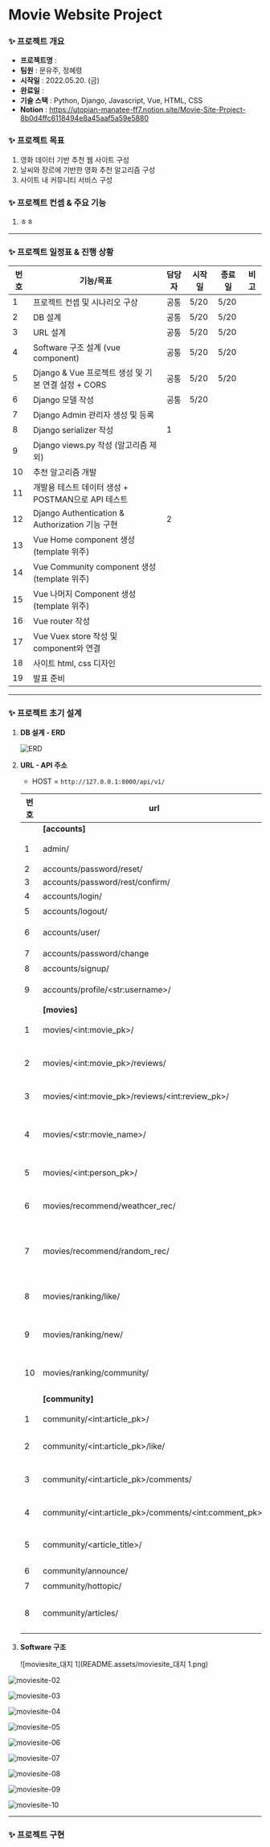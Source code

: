 # Movie Website Project

### ✨ 프로젝트 개요

- **프로젝트명** : 
- **팀원** : 문유주, 정혜령
- **시작일** : 2022.05.20. (금)
- **완료일** :
- **기술 스택** : Python, Django, Javascript, Vue, HTML, CSS
- **Notion** : https://utopian-manatee-ff7.notion.site/Movie-Site-Project-8b0d4ffc6118494e8a45aaf5a59e5880



### ✨ 프로젝트 목표 

1. 영화 데이터 기반 추천 웹 사이트 구성
2. 날씨와 장르에 기반한 영화 추천 알고리즘 구성
3. 사이트 내 커뮤니티 서비스 구성



### ✨ 프로젝트 컨셉 & 주요 기능

1. ㅎㅎ



---

### ✨ 프로젝트 일정표 & 진행 상황

| 번호 | 기능/목표                                           | 담당자 | 시작일 | 종료일 | 비고 |
| ---- | --------------------------------------------------- | ------ | ------ | ------ | ---- |
| 1    | 프로젝트 컨셉 및 시나리오 구상                      | 공통   | 5/20   | 5/20   |      |
| 2    | DB 설계                                             | 공통   | 5/20   | 5/20   |      |
| 3    | URL 설계                                            | 공통   | 5/20   | 5/20   |      |
| 4    | Software 구조 설계 (vue component)                  | 공통   | 5/20   | 5/20   |      |
| 5    | Django & Vue 프로젝트 생성 및 기본 연결 설정 + CORS | 공통   | 5/20   | 5/20   |      |
| 6    | Django 모델 작성                                    | 공통   | 5/20   |        |      |
| 7    | Django Admin 관리자 생성 및 등록                    |        |        |        |      |
| 8    | Django serializer 작성                              | 1      |        |        |      |
| 9    | Django views.py 작성 (알고리즘 제외)                |        |        |        |      |
| 10   | 추천 알고리즘 개발                                  |        |        |        |      |
| 11   | 개발용 테스트 데이터 생성 + POSTMAN으로 API 테스트  |        |        |        |      |
| 12   | Django Authentication & Authorization 기능 구현     | 2      |        |        |      |
| 13   | Vue Home component 생성 (template 위주)             |        |        |        |      |
| 14   | Vue Community component 생성 (template 위주)        |        |        |        |      |
| 15   | Vue 나머지 Component 생성  (template 위주)          |        |        |        |      |
| 16   | Vue router 작성                                     |        |        |        |      |
| 17   | Vue Vuex store 작성 및 component와 연결             |        |        |        |      |
| 18   | 사이트 html, css 디자인                             |        |        |        |      |
| 19   | 발표 준비                                           |        |        |        |      |



---

### ✨ 프로젝트 초기 설계

1. **DB 설계 - ERD**

   ![ERD](../../../ERD.png)

   

2. **URL - API 주소**

   - HOST = `http://127.0.0.1:8000/api/v1/`

   | 번호 | url                                                     | 기능                                               |
   | ---- | ------------------------------------------------------- | -------------------------------------------------- |
   |      | **[accounts]**                                          |                                                    |
   | 1    | admin/                                                  | 관리자 페이지 렌더링                               |
   | 2    | accounts/password/reset/                                |                                                    |
   | 3    | accounts/password/rest/confirm/                         |                                                    |
   | 4    | accounts/login/                                         | 로그인 기능                                        |
   | 5    | accounts/logout/                                        | 로그아웃 기능                                      |
   | 6    | accounts/user/                                          | 개인 정보 조회                                     |
   | 7    | accounts/password/change                                | 비밀번호 변경                                      |
   | 8    | accounts/signup/                                        | 회원가입 기능                                      |
   | 9    | accounts/profile/\<str:username>/                       | 유저 프로필 조회                                   |
   |      | **[movies]**                                            |                                                    |
   | 1    | movies/\<int:movie_pk>/                                 | 개별 영화 조회                                     |
   | 2    | movies/\<int:movie_pk>/reviews/                         | 영화별 댓글 리스트 조회 및 댓글 생성               |
   | 3    | movies/\<int:movie_pk>/reviews/\<int:review_pk>/        | 개별 댓글 수정 및 삭제                             |
   | 4    | movies/\<str:movie_name>/                               | 영화 이름으로 영화 목록에서 영화 조회 (search bar) |
   | 5    | movies/\<int:person_pk>/                                | 영화계 인물 조회                                   |
   | 6    | movies/recommend/weathcer_rec/                          | 위치 정보 기반 날씨별 영화 추천                    |
   | 7    | movies/recommend/random_rec/                            | 페이지 새로고침 할 때마다 장르별 랜덤 영화 추천    |
   | 8    | movies/ranking/like/                                    | 좋아요 높은 순 랭킹 차트 조회                      |
   | 9    | movies/ranking/new/                                     | release_date 순 랭킹 차트 조회                     |
   | 10   | movies/ranking/community/                               | 커뮤니티 클 좋아요 순 랭킹 차트 조회               |
   |      | **[community]**                                         |                                                    |
   | 1    | community/\<int:article_pk>/                            | 개별 게시글 detail 조회                            |
   | 2    | community/\<int:article_pk>/like/                       | 게시글 좋아요 기능                                 |
   | 3    | community/\<int:article_pk>/comments/                   | 게시글 별 댓글 조회 및 생성                        |
   | 4    | community/\<int:article_pk>/comments/\<int:comment_pk>/ | 댓글 수정 및 삭제                                  |
   | 5    | community/\<article_title>/                             | 글 이름으로 글 찾기 (search bar)                   |
   | 6    | community/announce/                                     | 공지 글 조회                                       |
   | 7    | community/hottopic/                                     | 인기 글 조회                                       |
   | 8    | community/articles/                                     | 전체 글 목록 조회 및 글 생성                       |

   

3. **Software 구조**

   ![moviesite_대지 1](README.assets/moviesite_대지 1.png)

![moviesite-02](README.assets/moviesite-02.png)

![moviesite-03](README.assets/moviesite-03.png)

![moviesite-04](README.assets/moviesite-04.png)

![moviesite-05](README.assets/moviesite-05.png)

![moviesite-06](README.assets/moviesite-06.png)



![moviesite-07](README.assets/moviesite-07.png)

![moviesite-08](README.assets/moviesite-08.png)



![moviesite-09](README.assets/moviesite-09.png)



![moviesite-10](README.assets/moviesite-10.png)

---

### ✨ 프로젝트 구현

